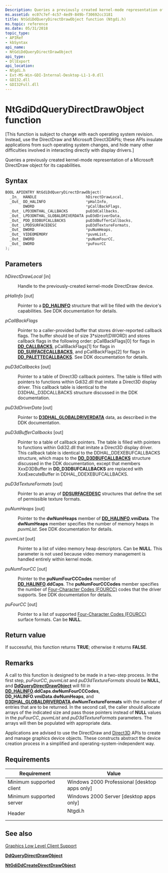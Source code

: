 ```yaml
---
Description: Queries a previously created kernel-mode representation of a Microsoft DirectDraw object for its capabilities.
ms.assetid: ec07c7ef-4c57-4ed9-849b-f30692cc3181
title: NtGdiDdQueryDirectDrawObject function (Ntgdi.h)
ms.topic: reference
ms.date: 05/31/2018
topic_type: 
- APIRef
- kbSyntax
api_name: 
- NtGdiDdQueryDirectDrawObject
api_type: 
- DllExport
api_location: 
- Ntgdi.h
- Ext-MS-Win-GDI-Internal-Desktop-L1-1-0.dll
- GDI32.dll
- GDI32Full.dll
---
```


# NtGdiDdQueryDirectDrawObject function

\[This function is subject to change with each operating system revision. Instead, use the DirectDraw and Microsoft Direct3DAPIs; these APIs insulate applications from such operating system changes, and hide many other difficulties involved in interacting directly with display drivers.\]

Queries a previously created kernel-mode representation of a Microsoft DirectDraw object for its capabilities.

## Syntax


```C++
BOOL APIENTRY NtGdiDdQueryDirectDrawObject(
  _In_  HANDLE                      hDirectDrawLocal,
  _Out_ DD_HALINFO                  *pHalInfo,
        DWORD                       *pCallBackFlags,
  _Out_ LPD3DNTHAL_CALLBACKS        puD3dCallbacks,
  _Out_ LPD3DNTHAL_GLOBALDRIVERDATA puD3dDriverData,
  _Out_ PDD_D3DBUFCALLBACKS         puD3dBufferCallbacks,
  _Out_ LPDDSURFACEDESC             puD3dTextureFormats,
  _Out_ DWORD                       *puNumHeaps,
  _Out_ VIDEOMEMORY                 *puvmList,
  _Out_ DWORD                       *puNumFourCC,
  _Out_ DWORD                       *puFourCC
);
```



## Parameters

<dl> <dt>

*hDirectDrawLocal* \[in\]
</dt> <dd>

Handle to the previously-created kernel-mode DirectDraw device.

</dd> <dt>

*pHalInfo* \[out\]
</dt> <dd>

Pointer to a [**DD\_HALINFO**](/windows/win32/api/ddrawint/ns-ddrawint-dd_halinfo) structure that will be filled with the device's capabilities. See DDK documentation for details.

</dd> <dt>

*pCallBackFlags* 
</dt> <dd>

Pointer to a caller-provided buffer that stores driver-reported callback flags. The buffer should be of size 3\*sizeof(DWORD) and stores callback flags in the following order: pCallBackFlags\[0\] for flags in [**DD\_CALLBACKS**](/windows/win32/api/ddrawint/ns-ddrawint-dd_callbacks), pCallBackFlags\[1\] for flags in [**DD\_SURFACECALLBACKS**](/windows/win32/api/ddrawint/ns-ddrawint-dd_surfacecallbacks), and pCallBackFlags\[2\] for flags in [**DD\_PALETTECALLBACKS**](/windows/win32/api/ddrawint/ns-ddrawint-dd_palettecallbacks). See DDK documentation for details.

</dd> <dt>

*puD3dCallbacks* \[out\]
</dt> <dd>

Pointer to a table of Direct3D callback pointers. The table is filled with pointers to functions within Gdi32.dll that imitate a Direct3D display driver. This callback table is identical to the D3DHAL\_D3DCALLBACKS structure discussed in the DDK documentation.

</dd> <dt>

*puD3dDriverData* \[out\]
</dt> <dd>

Pointer to [**D3DHAL\_GLOBALDRIVERDATA**](/windows-hardware/drivers/ddi/d3dhal/ns-d3dhal-_d3dhal_globaldriverdata) data, as described in the DDK documentation.

</dd> <dt>

*puD3dBufferCallbacks* \[out\]
</dt> <dd>

Pointer to a table of callback pointers. The table is filled with pointers to functions within Gdi32.dll that imitate a Direct3D display driver. This callback table is identical to the DDHAL\_DDEXEBUFCALLBACKS structure, which maps to the [**DD\_D3DBUFCALLBACKS**](/windows/win32/api/ddrawint/ns-ddrawint-dd_d3dbufcallbacks) structure discussed in the DDK documentation, except that members XxxD3DBuffer in **DD\_D3DBUFCALLBACKS** are replaced with XxxExecuteBuffer in DDHAL\_DDEXEBUFCALLBACKS.

</dd> <dt>

*puD3dTextureFormats* \[out\]
</dt> <dd>

Pointer to an array of [**DDSURFACEDESC**](/previous-versions/windows/hardware/drivers/ff550339(v=vs.85)) structures that define the set of permissible texture formats.

</dd> <dt>

*puNumHeaps* \[out\]
</dt> <dd>

Pointer to the **dwNumHeaps** member of [**DD\_HALINFO**](/windows/win32/api/ddrawint/ns-ddrawint-dd_halinfo).**vmiData**. The **dwNumHeaps** member specifies the number of memory heaps in *puvmList*. See DDK documentation for details.

</dd> <dt>

*puvmList* \[out\]
</dt> <dd>

Pointer to a list of video memory heap descriptors. Can be **NULL**. This parameter is not used because video memory management is handled entirely within kernel mode.

</dd> <dt>

*puNumFourCC* \[out\]
</dt> <dd>

Pointer to the **puNumFourCCCodes** member of [**DD\_HALINFO**](/windows/win32/api/ddrawint/ns-ddrawint-dd_halinfo).**ddCaps**. The **puNumFourCCCodes** member specifies the number of [Four-Character Codes (FOURCC)](../directshow/fourcc-codes.md) codes that the driver supports. See DDK documentation for details.

</dd> <dt>

*puFourCC* \[out\]
</dt> <dd>

Pointer to a list of supported [Four-Character Codes (FOURCC)](../directshow/fourcc-codes.md) surface formats. Can be **NULL**.

</dd> </dl>

## Return value

If successful, this function returns **TRUE**; otherwise it returns **FALSE**.

## Remarks

A call to this function is designed to be made in a two-step process. In the first step, *puFourCC*, *puvmList* and *puD3dTextureFormats* should be **NULL**, and [**DdQueryDirectDrawObject**](/windows/desktop/api/Ddrawgdi/nf-ddrawgdi-ddquerydirectdrawobject) will fill in [**DD\_HALINFO**](/windows/win32/api/ddrawint/ns-ddrawint-dd_halinfo).**ddCaps**.**dwNumFourCCCodes**, **DD\_HALINFO**.**vmiData**.**dwNumHeaps**, and [**D3DHAL\_GLOBALDRIVERDATA**](/windows-hardware/drivers/ddi/d3dhal/ns-d3dhal-_d3dhal_globaldriverdata).**dwNumTextureFormats** with the number of entries that are to be returned. In the second call, the caller should allocate arrays of the indicated size and pass those pointers instead of **NULL** values in the *puFourCC*, *puvmList* and *puD3dTextureFormats* parameters. The arrays will then be populated with appropriate data.

Applications are advised to use the DirectDraw and [Direct3D](../direct3d10/d3d10-graphics-reference.md) APIs to create and manage graphics device objects. These constructs abstract the device creation process in a simplified and operating-system-independent way.

## Requirements



| Requirement | Value |
|-------------------------------------|------------------------------------------------------------------------------------|
| Minimum supported client<br/> | Windows 2000 Professional \[desktop apps only\]<br/>                         |
| Minimum supported server<br/> | Windows 2000 Server \[desktop apps only\]<br/>                               |
| Header<br/>                   | <dl> <dt>Ntgdi.h</dt> </dl> |



## See also

<dl> <dt>

[Graphics Low Level Client Support](-dxgkernel-low-level-client-support.md)
</dt> <dt>

[**DdQueryDirectDrawObject**](/windows/desktop/api/Ddrawgdi/nf-ddrawgdi-ddquerydirectdrawobject)
</dt> <dt>

[**NtGdiDdCreateDirectDrawObject**](-dxgkernel-ntgdiddcreatedirectdrawobject.md)
</dt> </dl>

 

 
